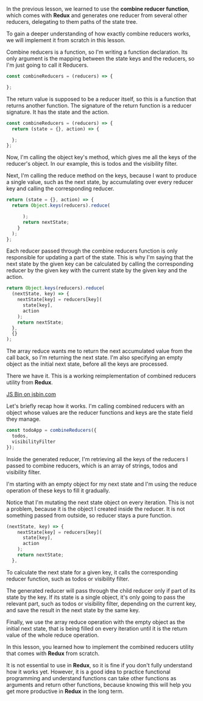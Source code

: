 In the previous lesson, we learned to use the **combine reducer function**, which comes with **Redux** and generates one reducer from several other reducers, delegating to them paths of the state tree.

To gain a deeper understanding of how exactly combine reducers works, we will implement it from scratch in this lesson.

Combine reducers is a function, so I'm writing a function declaration. Its only argument is the mapping between the state keys and the reducers, so I'm just going to call it Reducers.

``` javascript
const combineReducers = (reducers) => {

};
```


The return value is supposed to be a reducer itself, so this is a function that returns another function. The signature of the return function is a reducer signature. It has the state and the action.

``` javascript
const combineReducers = (reducers) => {
  return (state = {}, action) => {

  };
};
```

Now, I'm calling the object key's method, which gives me all the keys of the reducer's object. In our example, this is todos and the visibility filter.

Next, I'm calling the reduce method on the keys, because I want to produce a single value, such as the next state, by accumulating over every reducer key and calling the corresponding reducer.

``` javascript
return (state = {}, action) => {
  return Object.keys(reducers).reduce(

      );
      return nextState;
    }
  );
};
```

Each reducer passed through the combine reducers function is only responsible for updating a part of the state. This is why I'm saying that the next state by the given key can be calculated by calling the corresponding reducer by the given key with the current state by the given key and the action.

``` javascript
return Object.keys(reducers).reduce(
  (nextState, key) => {
    nextState[key] = reducers[key](
      state[key],
      action
    );
    return nextState;
  },
  {}
);
```

The array reduce wants me to return the next accumulated value from the call back, so I'm returning the next state. I'm also specifying an empty object as the initial next state, before all the keys are processed.

There we have it. This is a working reimplementation of combined reducers utility from **Redux**.

<a class="jsbin-embed" href="https://jsbin.com/ciruyu/7/embed?js,console">JS Bin on jsbin.com</a><script src="https://static.jsbin.com/js/embed.min.js?3.35.12"></script>

Let's briefly recap how it works. I'm calling combined reducers with an object whose values are the reducer functions and keys are the state field they manage.

```javascript
const todoApp = combineReducers({
  todos,
  visibilityFilter
});
```

Inside the generated reducer, I'm retrieving all the keys of the reducers I passed to combine reducers, which is an array of strings, todos and visibility filter.

I'm starting with an empty object for my next state and I'm using the reduce operation of these keys to fill it gradually.

Notice that I'm mutating the next state object on every iteration. This is not a problem, because it is the object I created inside the reducer. It is not something passed from outside, so reducer stays a pure function.

```javascript 
(nextState, key) => {
    nextState[key] = reducers[key](
      state[key],
      action
    );
    return nextState;
  },
```

To calculate the next state for a given key, it calls the corresponding reducer function, such as todos or visibility filter.

The generated reducer will pass through the child reducer only if part of its state by the key. If its state is a single object, it's only going to pass the relevant part, such as todos or visibility filter, depending on the current key, and save the result in the next state by the same key.

Finally, we use the array reduce operation with the empty object as the initial next state, that is being filled on every iteration until it is the return value of the whole reduce operation.

In this lesson, you learned how to implement the combined reducers utility that comes with **Redux** from scratch.

It is not essential to use in **Redux**, so it is fine if you don't fully understand how it works yet. However, it is a good idea to practice functional programming and understand functions can take other functions as arguments and return other functions, because knowing this will help you get more productive in **Redux** in the long term.
